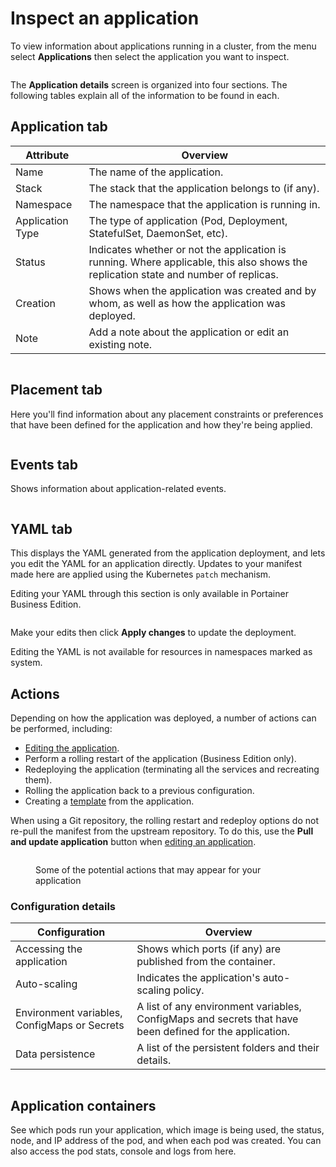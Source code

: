 # Inspect an application

To view information about applications running in a cluster, from the menu select **Applications** then select the application you want to inspect.

<figure><img src="../../../.gitbook/assets/2.20-kubernetes-applications-inspect.gif" alt=""><figcaption></figcaption></figure>

The **Application details** screen is organized into four sections. The following tables explain all of the information to be found in each.

## Application tab

| Attribute        | Overview                                                                                                                             |
| ---------------- | ------------------------------------------------------------------------------------------------------------------------------------ |
| Name             | The name of the application.                                                                                                         |
| Stack            | The stack that the application belongs to (if any).                                                                                  |
| Namespace        | The namespace that the application is running in.                                                                                    |
| Application Type | The type of application (Pod, Deployment, StatefulSet, DaemonSet, etc).                                                              |
| Status           | Indicates whether or not the application is running. Where applicable, this also shows the replication state and number of replicas. |
| Creation         | Shows when the application was created and by whom, as well as how the application was deployed.                                     |
| Note             | Add a note about the application or edit an existing note.                                                                           |

<figure><img src="../../../.gitbook/assets/2.20-kubernetes-applications-inspect-application.png" alt=""><figcaption></figcaption></figure>

## Placement tab

Here you'll find information about any placement constraints or preferences that have been defined for the application and how they're being applied.

<figure><img src="../../../.gitbook/assets/2.20-kubernetes-applications-inspect-placement.png" alt=""><figcaption></figcaption></figure>

## Events tab

Shows information about application-related events.

<figure><img src="../../../.gitbook/assets/2.20-kubernetes-applications-inspect-events.png" alt=""><figcaption></figcaption></figure>

## YAML tab

This displays the YAML generated from the application deployment, and lets you edit the YAML for an application directly. Updates to your manifest made here are applied using the Kubernetes `patch` mechanism.&#x20;


Editing your YAML through this section is only available in Portainer Business Edition.


<figure><img src="../../../.gitbook/assets/2.20-kubernetes-applications-inspect-yaml.png" alt=""><figcaption></figcaption></figure>

Make your edits then click **Apply changes** to update the deployment.


Editing the YAML is not available for resources in namespaces marked as system.


## Actions

Depending on how the application was deployed, a number of actions can be performed, including:

* [Editing the application](edit.md).
* Perform a rolling restart of the application (Business Edition only).
* Redeploying the application (terminating all the services and recreating them).
* Rolling the application back to a previous configuration.
* Creating a [template](../templates/) from the application.


When using a Git repository, the rolling restart and redeploy options do not re-pull the manifest from the upstream repository. To do this, use the **Pull and update application** button when [editing an application](edit.md#method-1-redeploy-from-git).


<figure><img src="../../../.gitbook/assets/2.17-k8s-applications-inspect-actions.png" alt=""><figcaption><p>Some of the potential actions that may appear for your application</p></figcaption></figure>

### Configuration details

| Configuration                                | Overview                                                                                                |
| -------------------------------------------- | ------------------------------------------------------------------------------------------------------- |
| Accessing the application                    | Shows which ports (if any) are published from the container.                                            |
| Auto-scaling                                 | Indicates the application's auto-scaling policy.                                                        |
| Environment variables, ConfigMaps or Secrets | A list of any environment variables, ConfigMaps and secrets that have been defined for the application. |
| Data persistence                             | A list of the persistent folders and their details.                                                     |

<figure><img src="../../../.gitbook/assets/2.20-kubernetes-applications-inspect-configdetails.png" alt=""><figcaption></figcaption></figure>

## Application containers

See which pods run your application, which image is being used, the status, node, and IP address of the pod, and when each pod was created. You can also access the pod stats, console and logs from here.

<figure><img src="../../../.gitbook/assets/2.20-kubernetes-applications-inspect-appcontainers.png" alt=""><figcaption></figcaption></figure>
